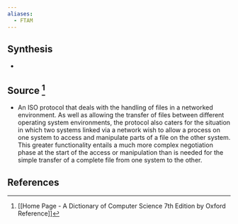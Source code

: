 ```yaml
---
aliases:
  - FTAM
---
```

## Synthesis
- 
## Source [^1]
- An ISO protocol that deals with the handling of files in a networked environment. As well as allowing the transfer of files between different operating system environments, the protocol also caters for the situation in which two systems linked via a network wish to allow a process on one system to access and manipulate parts of a file on the other system. This greater functionality entails a much more complex negotiation phase at the start of the access or manipulation than is needed for the simple transfer of a complete file from one system to the other.
## References

[^1]: [[Home Page - A Dictionary of Computer Science 7th Edition by Oxford Reference]]